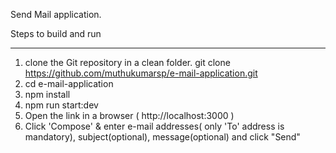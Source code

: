 Send Mail application.

Steps to build and run
**********************

1. clone the Git repository in a clean folder.
    git clone https://github.com/muthukumarsp/e-mail-application.git
2. cd e-mail-application
3. npm install
4. npm run start:dev
5. Open the link in a browser  (  http://localhost:3000 )
6. Click 'Compose' & enter e-mail addresses( only 'To' address is mandatory), subject(optional), message(optional) and click "Send"
